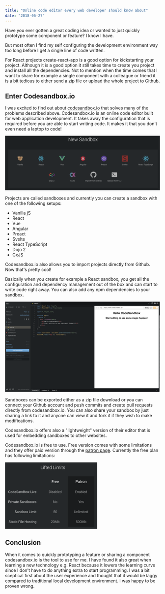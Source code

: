 ```yaml
---
title: "Online code editor every web developer should know about"
date: "2018-06-27"
---
```


Have you ever gotten a great coding idea or wanted to just quickly prototype some component or feature? I know I have.

But most often I find my self configuring the development environment way too long before I get a single line of code written.

For React projects create-react-app is a good option for kickstarting your project. Although it is a good option it still takes time to create you project and install all the dependencies. Not to mention when the time comes that I want to share for example a single component with a colleague or friend it is a bit tedious to either send a zip file or upload the whole project to Github.

## Enter Codesandbox.io

I was excited to find out about [codesandbox.io](http://codesandbox.io) that solves many of the problems described above. Codesandbox.io is an online code editor built for web application development. It takes away the configuration that is required before you are able to start writing code. It makes it that you don't even need a laptop to code!

![codesandbox.io sandbox options](./images/Screen-Shot-2018-06-26-at-8.10.50-1024x358.png)

Projects are called sandboxes and currently you can create a sandbox with one of the following setups:

- Vanilla jS
- React
- Vue
- Angular
- Preact
- Svelte
- React TypeScript
- Dojo 2
- CxJS

Codesandbox.io also allows you to import projects directly from Github. Now that's pretty cool!

Basically when you create for example a React sandbox, you get all the configuration and dependency management out of the box and can start to write code right away. You can also add any npm dependencies to your sandbox.

![sandbox editor view](./images/Screen-Shot-2018-06-27-at-14.01.42.png)

Sandboxes can be exported either as a zip file download or you can connect your Github account and push commits and create pull requests directly from codesandbox.io. You can also share your sandbox by just sharing a link to it and anyone can view it and fork it if they wish to make modifications.

Codesandbox.io offers also a "lightweight" version of their editor that is used for embedding sandboxes to other websites.

Codesandbox.io is free to use. Free version comes with some limitations and they offer paid version through the [patron page](https://codesandbox.io/patron). Currently the free plan has following limitations:

![codesandbox.io plans](./images/Screen-Shot-2018-06-27-at-13.44.12-300x216.png)



## Conclusion

When it comes to quickly prototyping a feature or sharing a component codesandbox.io is the tool to use for me. I have found it also great when learning a new technology e.g. React because it lowers the learning curve since I don't have to do anything extra to start programming. I was a bit sceptical first about the user experience and thought that it would be laggy compared to traditional local development environment. I was happy to be proven wrong.
